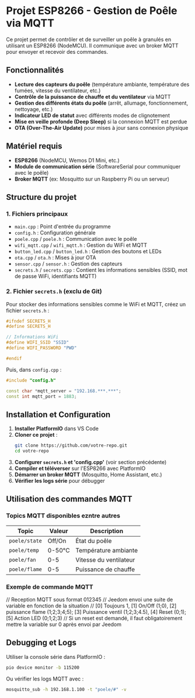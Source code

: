 # Projet ESP8266 - Gestion de Poêle via MQTT

Ce projet permet de contrôler et de surveiller un poêle à granulés en utilisant un ESP8266 (NodeMCU). Il communique avec un broker MQTT pour envoyer et recevoir des commandes.

## Fonctionnalités

- **Lecture des capteurs du poêle** (température ambiante, température des fumées, vitesse du ventilateur, etc.)
- **Contrôle de la puissance de chauffe et du ventilateur** via MQTT
- **Gestion des différents états du poêle** (arrêt, allumage, fonctionnement, nettoyage, etc.)
- **Indicateur LED de statut** avec différents modes de clignotement
- **Mise en veille profonde (Deep Sleep)** si la connexion MQTT est perdue
- **OTA (Over-The-Air Update)** pour mises à jour sans connexion physique

## Matériel requis

- **ESP8266** (NodeMCU, Wemos D1 Mini, etc.)
- **Module de communication série** (SoftwareSerial pour communiquer avec le poêle)
- **Broker MQTT** (ex: Mosquitto sur un Raspberry Pi ou un serveur)

## Structure du projet

### 1. **Fichiers principaux**

- `main.cpp` : Point d'entrée du programme
- `config.h` : Configuration générale
- `poele.cpp` / `poele.h` : Communication avec le poêle
- `wifi_mqtt.cpp` / `wifi_mqtt.h` : Gestion du WiFi et MQTT
- `button_led.cpp` / `button_led.h` : Gestion des boutons et LEDs
- `ota.cpp` / `ota.h` : Mises à jour OTA
- `sensor.cpp` / `sensor.h` : Gestion des capteurs
- `secrets.h` / `secrets.cpp` : Contient les informations sensibles (SSID, mot de passe WiFi, identifiants MQTT)

### 2. **Fichier `secrets.h`** (exclu de Git)

Pour stocker des informations sensibles comme le WiFi et MQTT, créez un fichier `secrets.h` :

```cpp
#ifndef SECRETS_H
#define SECRETS_H

// Informations WiFi
#define WIFI_SSID "SSID"
#define WIFI_PASSWORD "PWD"

#endif
```

Puis, dans `config.cpp` :

```cpp
#include "config.h"

const char *mqtt_server = "192.168.***.***";
const int mqtt_port = 1883;
```

## Installation et Configuration

1. **Installer PlatformIO** dans VS Code
2. **Cloner ce projet** :
   ```sh
   git clone https://github.com/votre-repo.git
   cd votre-repo
   ```
3. **Configurer `secrets.h` et 'config.cpp'** (voir section précédente)
4. **Compiler et téléverser** sur l'ESP8266 avec PlatformIO
5. **Démarrer un broker MQTT** (Mosquitto, Home Assistant, etc.)
6. **Vérifier les logs série** pour débugger

## Utilisation des commandes MQTT

### **Topics MQTT disponibles ezntre autres**

| Topic            | Valeur | Description |
|-----------------|--------|-------------|
| `poele/state`   | Off/On | État du poêle |
| `poele/temp`    | 0-50°C | Température ambiante |
| `poele/fan`     | 0-5    | Vitesse du ventilateur |
| `poele/flame`   | 0-5    | Puissance de chauffe |

### **Exemple de commande MQTT**

// Reception MQTT sous format 012345 // Jeedom envoi une suite de variable en fonction de la situation
// [0] Toujours 1, [1] On/Off (1;0), [2] puissance flame (1;2;3;4;5); [3] Puissance ventil (1;2;3;4.5), [4] Reset (0;1); [5] Action LED (0;1;2;3)
// Si un reset est demandé, il faut obligatoirement mettre la variable sur 0 après envoi par Jeedom

## Debugging et Logs

Utiliser la console série dans PlatformIO :
```sh
pio device monitor -b 115200
```
Ou vérifier les logs MQTT avec :
```sh
mosquitto_sub -h 192.168.1.100 -t "poele/#" -v
```
